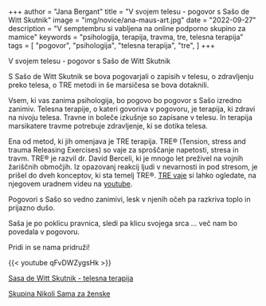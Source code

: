 +++
author = "Jana Bergant"
title = "V svojem telesu - pogovor s Sašo de Witt Skutnik"
image = "img/novice/ana-maus-art.jpg"
date = "2022-09-27"
description = "V semptembru si vabljena na online podporno skupino za mamice"
keywords = "psihologija, terapija, travma, tre, telesna terapija"
tags = [
    "pogovor",
    "psihologija",
    "telesna terapija",
    "tre",
]
+++

V svojem telesu - pogovor s Sašo de Witt Skutnik

S Sašo de Witt Skutnik se bova pogovarjali o zapisih v telesu, o zdravljenju preko telesa, o TRE metodi in še marsičesa se bova dotaknili.

Vsem, ki vas zanima psihologija, bo pogovo bo pogovor s Sašo izredno zanimiv. Telesna terapije, o kateri govoriva v pogovoru, je terapija, ki zdravi na nivoju telesa. Travne in boleče izkušnje so zapisane v telesu. In terapija marsikatere travme potrebuje zdravljenje, ki se dotika telesa. 

Ena od metod, ki jih omenjava je TRE terapija. TRE® (Tension, stress and trauma Releasing Exercises) so vaje za sproščanje napetosti, stresa in travm. TRE® je razvil dr. David Berceli, ki je mnogo let preživel na vojnih žariščnih območjih. Iz opazovanj reakcij ljudi v nevarnosti in pod stresom, je prišel do dveh konceptov, ki sta temelj TRE®. [TRE vaje](https://www.youtube.com/watch?v=FeUioDuJjFI) si lahko ogledate, na njegovem uradnem videu na [youtube](https://www.youtube.com/watch?v=FeUioDuJjFI).

Pogovori s Sašo so vedno zanimivi, lesk v njenih očeh pa razkriva toplo in prijazno dušo.

Saša je po poklicu pravnica, sledi pa klicu svojega srca ... več nam bo povedala v pogovoru.

Pridi in se nama pridruži!

{{< youtube qFvDWZygsHk >}}

[Sasa de Witt Skutnik - telesna terapija](https://www.facebook.com/sasa.dewitt)

[Skupina Nikoli Sama za ženske](https://www.facebook.com/groups/467001988199005)


